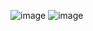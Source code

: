 ![image](https://github.com/michaelokoroike/Courses/assets/39680418/984c0d96-c848-4465-b94f-ee2299f03e7b)
![image](https://github.com/michaelokoroike/Courses/assets/39680418/79977653-a702-4294-87d3-807ab6e65448)
